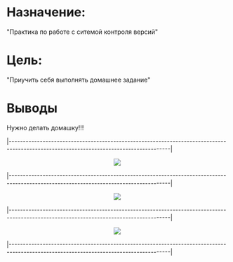 # Назначение:
"Практика по работе с ситемой контроля версий"
# Цель:
"Приучить себя выполнять домашнее задание"
# Выводы
Нужно делать домашку!!!


|---------------------------------------------------------------------------------------------------------------------------------------|
<p align="center"><img src="https://cloud.githubusercontent.com/assets/23156132/22508956/cb4baf06-e894-11e6-8c45-bf3d175136dc.PNG"></p>
|---------------------------------------------------------------------------------------------------------------------------------------|
<p align="center"><img src="https://cloud.githubusercontent.com/assets/23156132/22508957/cb4f124a-e894-11e6-939e-4f9c7f9e1641.PNG"></p>
|---------------------------------------------------------------------------------------------------------------------------------------|
<p align="center"><img src="https://cloud.githubusercontent.com/assets/23156132/22508959/cb548f04-e894-11e6-96b9-68848afd9a15.PNG"></p>
|---------------------------------------------------------------------------------------------------------------------------------------|
